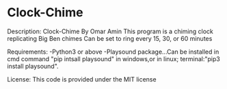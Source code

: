 # Clock-Chime
Description:
 Clock-Chime By Omar Amin
 This program is a chiming clock replicating Big Ben chimes
 Can be set to ring every 15, 30, or 60 minutes

Requirements:
  -Python3 or above
  -Playsound package...Can be installed in cmd command "pip intsall playsound" in windows,or in linux; terminal:"pip3 install playsound".

License:
  This code is provided under the MIT license
